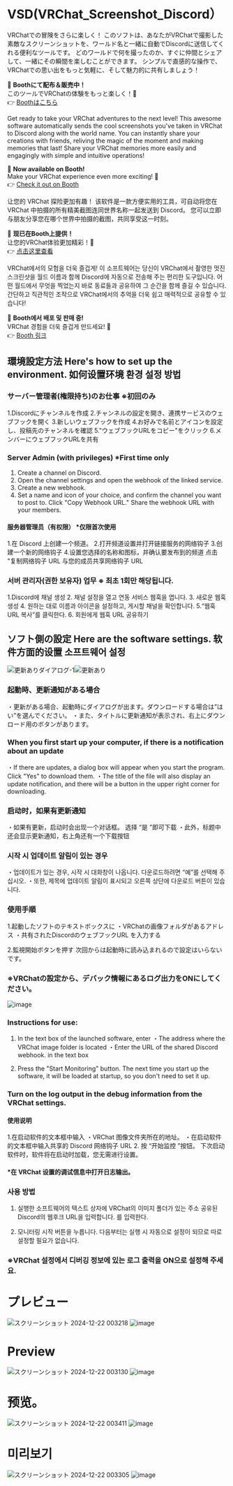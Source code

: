 # VSD(VRChat_Screenshot_Discord）

VRChatでの冒険をさらに楽しく！
このソフトは、あなたがVRChatで撮影した素敵なスクリーンショットを、ワールド名と一緒に自動でDiscordに送信してくれる便利なツールです。
どのワールドで何を撮ったのか、すぐに仲間とシェアして、一緒にその瞬間を楽しむことができます。
シンプルで直感的な操作で、VRChatでの思い出をもっと気軽に、そして魅力的に共有しましょう！

🎉 **Boothにて配布＆販売中！**  
このツールでVRChatの体験をもっと楽しく！🚀  
👉 [Boothはこちら](https://yuta-vtuber.booth.pm/items/6396052)

Get ready to take your VRChat adventures to the next level! 
 This awesome software automatically sends the cool screenshots you've taken in VRChat to Discord along with the world name. 
 You can instantly share your creations with friends, reliving the magic of the moment and making memories that last! 
 Share your VRChat memories more easily and engagingly with simple and intuitive operations!

🎉 **Now available on Booth!**  
Make your VRChat experience even more exciting! 🚀  
👉 [Check it out on Booth](https://yuta-vtuber.booth.pm/items/6396052)

让您的 VRChat 探险更加有趣！
 该软件是一款方便实用的工具，可自动将您在 VRChat 中拍摄的所有精美截图连同世界名称一起发送到 Discord。
 您可以立即与朋友分享您在哪个世界中拍摄的截图，共同享受这一时刻。

🎉 **现已在Booth上提供！**  
让您的VRChat体验更加精彩！🚀  
👉 [点击这里查看](https://yuta-vtuber.booth.pm/items/6396052)

 VRChat에서의 모험을 더욱 즐겁게! 
 이 소프트웨어는 당신이 VRChat에서 촬영한 멋진 스크린샷을 월드 이름과 함께 Discord에 자동으로 전송해 주는 편리한 도구입니다. 
 어떤 월드에서 무엇을 찍었는지 바로 동료들과 공유하여 그 순간을 함께 즐길 수 있습니다. 
 간단하고 직관적인 조작으로 VRChat에서의 추억을 더욱 쉽고 매력적으로 공유할 수 있습니다!
  
🎉 **Booth에서 배포 및 판매 중!**  
VRChat 경험을 더욱 즐겁게 만드세요! 🚀  
👉 [Booth 링크](https://yuta-vtuber.booth.pm/items/6396052)

## 環境設定方法 Here's how to set up the environment. 如何设置环境 환경 설정 방법

### サーバー管理者(権限持ち)のお仕事 ※初回のみ
1.Discordにチャンネルを作成
2.チャンネルの設定を開き、連携サービスのウェブフックを開く
3.新しいウェブフックを作成
4.お好みで名前とアイコンを設定し、投稿先のチャンネルを確認
5."ウェブフックURLをコピー"をクリック
6.メンバーにウェブフックURLを共有

### Server Admin (with privileges) *First time only
1. Create a channel on Discord.
2. Open the channel settings and open the webhook of the linked service.
3. Create a new webhook.
4. Set a name and icon of your choice, and confirm the channel you want to post to.
Click "Copy Webhook URL."
Share the webhook URL with your members.

#### 服务器管理员（有权限） *仅限首次使用
1.在 Discord 上创建一个频道。
2.打开频道设置并打开链接服务的网络钩子
3.创建一个新的网络钩子
4.设置您选择的名称和图标，并确认要发布到的频道
点击 "复制网络钩子 URL
与您的成员共享网络钩子 URL

### 서버 관리자(권한 보유자) 업무 ※ 최초 1회만 해당됩니다.
1.Discord에 채널 생성
2. 채널 설정을 열고 연동 서비스 웹훅을 엽니다.
3. 새로운 웹훅 생성
4. 원하는 대로 이름과 아이콘을 설정하고, 게시할 채널을 확인합니다.
5.“웹훅 URL 복사”를 클릭한다.
6. 회원에게 웹훅 URL 공유하기

## ソフト側の設定 Here are the software settings. 软件方面的设置 소프트웨어 설정
![更新ありダイアログ-1](https://github.com/user-attachments/assets/17440c11-86dc-43bc-917b-c95c229e8c97)![更新あり](https://github.com/user-attachments/assets/378dbc35-34cd-4446-be82-3f9e2cfddc74)

### 起動時、更新通知がある場合 
・更新がある場合、起動時にダイアログが出ます。ダウンロードする場合は”はい”を選んでください。
・また、タイトルに更新通知が表示され、右上にダウンロード用のボタンがあります。

### When you first start up your computer, if there is a notification about an update
・If there are updates, a dialog box will appear when you start the program. Click "Yes" to download them.
・The title of the file will also display an update notification, and there will be a button in the upper right corner for downloading.

### 启动时，如果有更新通知
・如果有更新，启动时会出现一个对话框。 选择 “是 ”即可下载
・此外，标题中还会显示更新通知，右上角还有一个下载按钮

### 시작 시 업데이트 알림이 있는 경우
・업데이트가 있는 경우, 시작 시 대화창이 나옵니다. 다운로드하려면 “예”를 선택해 주십시오.
・또한, 제목에 업데이트 알림이 표시되고 오른쪽 상단에 다운로드 버튼이 있습니다.

### 使用手順
1.起動したソフトのテキストボックスに
  ・VRChatの画像フォルダがあるアドレス
  ・共有されたDiscordのウェブフックURL
  を入力する

2.監視開始ボタンを押す
次回からは起動時に読み込まれるので設定はいらないです。
### ※VRChatの設定から、デバック情報にあるログ出力をONにしてください。
![image](https://github.com/user-attachments/assets/a80fdddd-03ba-4e1c-8092-3f6adbc0fa67)

### Instructions for use:
1. In the text box of the launched software, enter
  ・The address where the VRChat image folder is located
  ・Enter the URL of the shared Discord webhook.
  in the text box

2. Press the "Start Monitoring" button.
  The next time you start up the software, it will be loaded at startup, so you don't need to set it up.
### Turn on the log output in the debug information from the VRChat settings.

#### 使用说明
1.在启动软件的文本框中输入
  ・VRChat 图像文件夹所在的地址。
  ・在启动软件的文本框中输入共享的 Discord 网络钩子 URL
2. 按 “开始监控 ”按钮。
  下次启动软件时，软件将在启动时加载，您无需进行设置。
#### *在 VRChat 设置的调试信息中打开日志输出。

### 사용 방법
1. 실행한 소프트웨어의 텍스트 상자에
  VRChat의 이미지 폴더가 있는 주소
  공유된 Discord의 웹후크 URL을 입력합니다.
  를 입력한다.

2. 모니터링 시작 버튼을 누릅니다.
  다음부터는 실행 시 자동으로 설정이 되므로 따로 설정할 필요가 없습니다.
### ※VRChat 설정에서 디버깅 정보에 있는 로그 출력을 ON으로 설정해 주세요.
# プレビュー
![スクリーンショット 2024-12-22 003218](https://github.com/user-attachments/assets/6058fad9-30de-48b4-a172-ee50e746e921)
![image](https://github.com/user-attachments/assets/c3780197-eebb-4acd-a2de-12f1e2a2c4c1)

# Preview
![スクリーンショット 2024-12-22 003130](https://github.com/user-attachments/assets/c6f9e1f0-499f-4054-81d0-534f7ecd1644)
![image](https://github.com/user-attachments/assets/0e458d44-fe55-49dd-a560-77f440e1ca25)

# 预览。
![スクリーンショット 2024-12-22 003411](https://github.com/user-attachments/assets/1d3bbff8-4fd1-47c6-9a32-dac532360cde)
![image](https://github.com/user-attachments/assets/3c51d762-6712-4e4d-821a-535ec8107886)


# 미리보기
![スクリーンショット 2024-12-22 003305](https://github.com/user-attachments/assets/bca02d29-7182-495e-aa72-6b9662236811)
![image](https://github.com/user-attachments/assets/637e29ab-8e28-419e-96d4-98af42b736fd)

